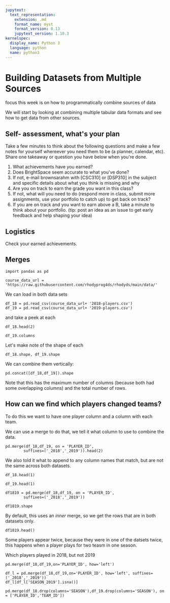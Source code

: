 ```yaml
---
jupytext:
  text_representation:
    extension: .md
    format_name: myst
    format_version: 0.13
    jupytext_version: 1.10.3
kernelspec:
  display_name: Python 3
  language: python
  name: python3
---
```


# Building Datasets from Multiple Sources

focus this week is on how to programmatically combine sources of data

We will start by looking at combining multiple tabular data formats and see how to get data from other sources.  



## Self- assessment, what's your plan

Take a few minutes to think about the following questions and make a few notes
for yourself whereever you need them to be (a planner, calendar, etc).
Share one takeaway or question you have below when you're done.

1. What achievements have you earned?
1. Does BrightSpace seem accurate to what you've done?
1. If not, e-mail brownsarahm with [CSC310] or [DSP310] in the subject and specific details about what you think is missing and why
1. Are you on track to earn the grade you want in this class?
1. If not, what will you need to do (respond more in class, submit more
   assignments, use your portfolio to catch up) to get back on track?
1. If you are on track and you want to earn above a B, take a minute to think
about your portfolio. (tip: post an idea as an issue to get early feedback and help shaping your idea)

## Logistics

Check your earned achievements.


## Merges

```{code-cell} ipython3
import pandas as pd
```

```{code-cell} ipython3
course_data_url = 'https://raw.githubusercontent.com/rhodyprog4ds/rhodyds/main/data/'
```

 We can load in both data sets

```{code-cell} ipython3
df_18 = pd.read_csv(course_data_url+ '2018-players.csv')
df_19 = pd.read_csv(course_data_url+ '2019-players.csv')
```

and take a peek at each

```{code-cell} ipython3
df_18.head(2)
```

```{code-cell} ipython3
df_19.columns
```

Let's make note of the shape of each

```{code-cell} ipython3
df_18.shape, df_19.shape
```

We can combine them vertically:

```{code-cell} ipython3
pd.concat([df_18,df_19]).shape
```

Note that this has the maximum number of columns (because both had some overlapping
  columns) and the total number of rows.


## How can we find which players changed teams?

To do this we want to have one player column and a column with each team.

We can use a merge to do that, we tell it what column to use to combine the data.

```{code-cell} ipython3
pd.merge(df_18,df_19, on = 'PLAYER_ID',
        suffixes=('_2018','_2019')).head(2)
```

We also told it what to append to any column names that match, but are not the same across both datasets.

```{code-cell} ipython3
df_18.head(1)
```

```{code-cell} ipython3
df_19.head(1)
```

```{code-cell} ipython3
df1819 = pd.merge(df_18,df_19, on = 'PLAYER_ID',
        suffixes=('_2018','_2019'))
```

```{code-cell} ipython3
df1819.shape
```

By default, this uses an *inner* merge, so we get the rows that are in both datasets only.

```{code-cell} ipython3
df1819.head()
```

Some players appear twice, because they were in one of the datsets twice, this
happens when a player plays for two teasm in one season. 


Which players played in 2018, but not 2019

```{code-cell} ipython3
pd.merge(df_18,df_19,on='PLAYER_ID', how='left')
```

```{code-cell} ipython3
df_l = pd.merge(df_18,df_19,on='PLAYER_ID', how='left', suffixes=('_2018','_2019'))
df_l[df_l['SEASON_2019'].isna()]
```

```{code-cell} ipython3
pd.merge(df_18.drop(columns='SEASON'),df_19.drop(columns='SEASON'), on = ['PLAYER_ID','TEAM_ID'])
```

```{code-cell} ipython3

```
